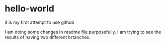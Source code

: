 # hello-world
it is my first attempt to use github

I am doing some changes in readme file purposefully. I am trying to see the results of having two different brtanches.
